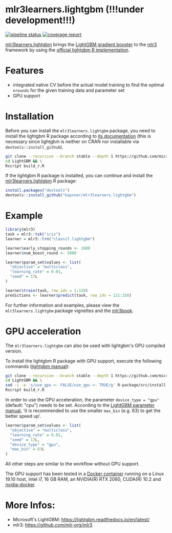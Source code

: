 # mlr3learners.lightgbm (!!!under development!!!)

<!-- badges: start -->
[![pipeline status](https://gitlab.com/kapsner/mlr3learners-lightgbm/badges/master/pipeline.svg)](https://gitlab.com/kapsner/mlr3learners-lightgbm/commits/master)
[![coverage report](https://gitlab.com/kapsner/mlr3learners-lightgbm/badges/master/coverage.svg)](https://gitlab.com/kapsner/mlr3learners-lightgbm/commits/master)
<!-- badges: end -->
 
[mlr3learners.lightgbm](https://github.com/kapsner/mlr3learners.lightgbm) brings the [LightGBM gradient booster](https://lightgbm.readthedocs.io) to the [mlr3](https://github.com/mlr-org/mlr3) framework by using the [official lightgbm R implementation](https://github.com/microsoft/LightGBM/tree/master/R-package). 

# Features 

* integrated native CV before the actual model training to find the optimal `nrounds` for the given training data and parameter set  
* GPU support  

# Installation 

Before you can install the `mlr3learners.lightgbm` package, you need to install the lightgbm R package according to [its documentation](https://github.com/microsoft/LightGBM/blob/master/R-package/README.md) (this is necessary since lightgbm is neither on CRAN nor installable via `devtools::install_github`).  

```bash
git clone --recursive --branch stable --depth 1 https://github.com/microsoft/LightGBM
cd LightGBM && \
Rscript build_r.R
```

If the lightgbm R package is installed, you can continue and install the [mlr3learners.lightgbm](https://github.com/kapsner/mlr3learners.lightgbm) R package:

```r
install.packages("devtools")
devtools::install_github("kapsner/mlr3learners.lightgbm")
```

# Example

```r
library(mlr3)
task = mlr3::tsk("iris")
learner = mlr3::lrn("classif.lightgbm")

learner$early_stopping_rounds <- 1000
learner$num_boost_round <- 5000

learner$param_set$values <- list(
  "objective" = "multiclass",
  "learning_rate" = 0.01,
  "seed" = 17L
)

learner$train(task, row_ids = 1:120)
predictions <- learner$predict(task, row_ids = 121:150)
```

For further information and examples, please view the `mlr3learners.lightgbm` package vignettes and the [mlr3book](https://mlr3book.mlr-org.com/index.html).  

# GPU acceleration

The `mlr3learners.lightgbm` can also be used with lightgbm's GPU compiled version.

To install the lightgbm R package with GPU support, execute the following commands ([lightgbm manual](https://github.com/microsoft/LightGBM/blob/master/R-package/README.md)):

```bash
git clone --recursive --branch stable --depth 1 https://github.com/microsoft/LightGBM
cd LightGBM && \
sed -i -e 's/use_gpu <- FALSE/use_gpu <- TRUE/g' R-package/src/install.libs.R && \
Rscript build_r.R
```

In order to use the GPU acceleration, the parameter `device_type = "gpu"` (default: "cpu") needs to be set. According to the [LightGBM parameter manual](https://lightgbm.readthedocs.io/en/latest/Parameters.html), 'it is recommended to use the smaller `max_bin` (e.g. 63) to get the better speed up'. 

```r
learner$param_set$values <- list(
  "objective" = "multiclass",
  "learning_rate" = 0.01,
  "seed" = 17L,
  "device_type" = "gpu",
  "max_bin" = 63L
)
```

All other steps are similar to the workflow without GPU support. 

The GPU support has been tested in a [Docker container](https://github.com/kapsner/docker_images/blob/master/Rdatascience/rdsc_gpu/Dockerfile) running on a Linux 19.10 host, Intel i7, 16 GB RAM, an NVIDIA(R) RTX 2060, CUDA(R) 10.2 and [nvidia-docker](https://github.com/NVIDIA/nvidia-docker). 

# More Infos:

- Microsoft's LightGBM: https://lightgbm.readthedocs.io/en/latest/
- mlr3: https://github.com/mlr-org/mlr3

